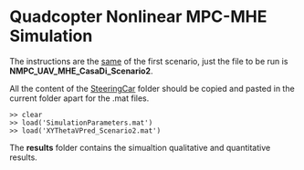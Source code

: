 # Quadcopter Nonlinear MPC-MHE Simulation
The instructions are the [same](../../Scenario_n1/Quadcopter/README.md) of the first scenario, just the file to be run is **NMPC_UAV_MHE_CasaDi_Scenario2**.

All the content of the [SteeringCar](../../Scenario_n1/Quadcopter) folder should be copied and pasted in the current folder apart for the .mat files.

```shell
>> clear
>> load('SimulationParameters.mat')
>> load('XYThetaVPred_Scenario2.mat')
```

The **results** folder contains the simualtion qualitative and quantitative results.
